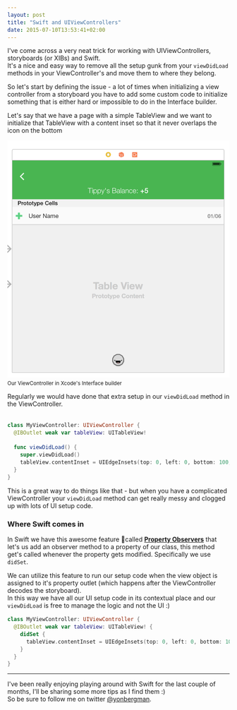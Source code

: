 ```yaml
---
layout: post
title: "Swift and UIViewControllers"
date: 2015-07-10T13:53:41+02:00
---
```


I've come across a very neat trick for working with UIViewControllers, storyboards (or XIBs) and Swift.    
It's a nice and easy way to remove all the setup gunk from your `viewDidLoad` methods in your ViewController's and move them to where they belong.

<!--more-->

So let's start by defining the issue - a lot of times when initializing a view controller from a storyboard you have to add some custom code to initialize something that is either hard or impossible to do in the Interface builder.

Let's say that we have a page with a simple TableView and we want to initialize that TableView with a content inset so that it never overlaps the icon on the bottom

![](/images/posts/swift-uiviews/ib.png)
<small class='text-center'>Our ViewController in Xcode's Interface builder</small>

Regularly we would have done that extra setup in our `viewDidLoad` method in the ViewController.    

```swift

class MyViewController: UIViewController {
  @IBOutlet weak var tableView: UITableView!
  
  func viewDidLoad() {
  	super.viewDidLoad()
	tableView.contentInset = UIEdgeInsets(top: 0, left: 0, bottom: 100, right: 0)
  }
}
``` 
This is a great way to do things like that - but when you have a complicated ViewController your `viewDidLoad` method can get really messy and clogged up with lots of UI setup code.

### Where Swift comes in

In Swift we have this awesome feature called [**Property Observers**](https://developer.apple.com/library/prerelease/ios/documentation/Swift/Conceptual/Swift_Programming_Language/Properties.html#//apple_ref/doc/uid/TP40014097-CH14-ID262) that let's us add an observer method to a property of our class, this method get's called whenever the property gets modified. Specifically we use `didSet`.
 
We can utilize this feature to run our setup code when the view object is assigned to it's property outlet (which happens after the ViewController decodes the storyboard).  
In this way we have all our UI setup code in its contextual place and our `viewDidLoad` is free to manage the logic and not the UI :)

```swift
class MyViewController: UIViewController {
  @IBOutlet weak var tableView: UITableView! {
    didSet {
      tableView.contentInset = UIEdgeInsets(top: 0, left: 0, bottom: 100, right: 0)
    }
  }
}
```


----

I've been really enjoying playing around with Swift for the last couple of months, I'll be sharing some more tips as I find them :)   
So be sure to follow me on twitter [@yonbergman](http://twitter.com/yonbergman).
